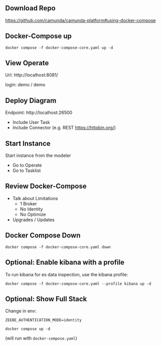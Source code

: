 ## Download Repo

https://github.com/camunda/camunda-platform#using-docker-compose

## Docker-Compose up

```shell
docker compose -f docker-compose-core.yaml up -d
```

## View Operate

Url: http://localhost:8081/

login: demo / demo

## Deploy Diagram

Endpoint: http://localhost:26500

- Include User Task
- Include Connector (e.g. REST https://httpbin.org/)

## Start Instance

Start instance from the modeler

- Go to Operate
- Go to Tasklist

## Review Docker-Compose

- Talk about Limitations
    - 1 Broker
    - No Identity
    - No Optimize
- Upgrades / Updates

## Docker Compose Down

```shell
docker compose -f docker-compose-core.yaml down
```

## Optional: Enable kibana with a profile

To run kibana for es data inspection, use the kibana profile:

```shell
docker compose -f docker-compose-core.yaml --profile kibana up -d
```

## Optional: Show Full Stack

Change in env:

`ZEEBE_AUTHENTICATION_MODE=identity`

```shell
docker compose up -d
```
(will run with `docker-compose.yaml`)
